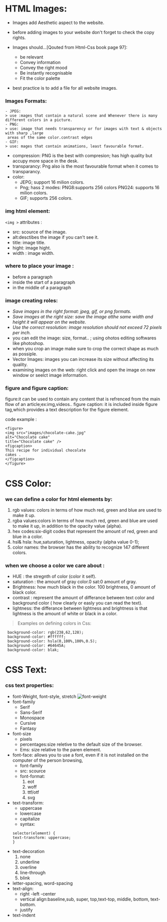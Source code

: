 # HTML Images:
* Images add Aesthetic aspect to the website.
* before adding images to your website don't      forget to check the copy rights.
* Images should...[Qouted from Html-Css book page 97]:    
    * be relevant
    * Convey information
    * Convey the right mood
    * Be instantly recognisable
    * Fit the color palette

* best practice is to add a file for all website images.

### Images Formats:
    - JPEG:
    > use :mages that contain a natural scene and Whenever there is many different colors in a picture.
    - PNG:
    > use: image that needs transparency or for images with text & objects with sharp ,large
     areas of the same color.contrast edges 
    - GIF:
    > use: mages that contain animations, least favourable format.
- compression: PNG is the best with compresion; has high quality but accupy more space in the desk. 
- transparancy: Png also is the most favourable format when it comes to transparancy.
- color: 
    - JEPG; support 16 milion colors.
    - Png; hass 2 modes: PNG8:supports 256 colors PNG24: supports 16 milion colors.
    - GIF; supports 256 colors.


### img html element:

```<img >```
attributes :
- src: scource of the image.
- alt:desctibes the image if you can't see it.
- title: image title.
- hight: image hight.
- width : image width.

### where to place your image :
- before a paragraph
- inside the start of a paragraph
- in the middle of a paragraph

### image creating roles:
- *Save images in the right format: jpeg, gif, or png formats.*
- *Save images at the right size: save the image atthe same width and height it will appear on the website.*
- *Use the correct resolution: image resolution should not exceed 72 pixels per inch.*
- you can edit the image: size, format.. ; using ohotos editing softwares like photoshop.
- when you crop an image make sure to crop the correct shape as much as possiple.
- Vector Images: images you can increase its size without affecting its quality.
- examining images on the web: right click and open the image on new window or seelct image information.

### figure and figure caption:
 figure:it can be used to contain any content that is refrenced from the main flow of an article;ex:img,videos..
 figure caption: it is included inside figure tag,which provides a text description for the figure element.

 code example :
 ``` 
 <figure>
<img src="images/chocolate-cake.jpg"
alt="Chocolate cake"
title="Chocolate cake" />
<figcaption>
This recipe for individual chocolate
cakes .
</figcaption>
</figure> 
```


# CSS Color:
### we can define a color for html elements by:
1. rgb values: colors in terms of how much red, green and blue are used to make it up.
2. rgba values:colors in terms of how much red, green and blue are used to make it up, in addition to the opacity value (alpha).
3. hex codes:six-digit codes that represent the amount of red, green and blue in a color.
4. hsl& hsla: hue,saturation, lightness, opacity (alpha value 0-1);
5. color names: the browser has the ability to recognize 147 different colors.
### when we choose a color we care about :
- HUE : the stregnth of color (color it self).
- saturation : the amount of gray color.0 sat:0 amount of gray.
- Brightness: how much black in the color. 100 brightness, 0 amount of black color.
- contrast : represent the amount of differance between text color and background color ( how clearly or easly you can read the text).
- lightness: the differance between lightness and brightness is that lightness is the amount of white  or black in a color.

> Examples on defining colors in Css:
```
 background-color: rgb(238,62,128);
 background-color: #ffffff;
 background-color: hsla(0,100%,100%,0.5);
 background-color: #64645A; 
 background-color: blak;
 ```

# CSS Text:
### css text properties:
- font-Weight, font-style, stretch
![font-weight](img/font-weights.png)
- font-family
    - Serif
    - Sans-Serif
    - Monospace
    - Cursive
    - Fantasy
- font-size
    - pixels
    - percentages:size reletive to the default size of the browser.
    - Ems: size relative to the paren element.
- font-face: allows you to use a font, even if it is not installed on the computer of the person browsing,
    - font-family
    - src: scource
    - font-format:
        1. eot
        2. woff
        3. ttf/otf
        4. svg
- text-transform:
    - uppercase
    - lowercase
    - capitalize
    - syntax: 
    ``` 
    selector(element) {
    text-transform: uppercase;
    }
    ```
- text-decoration
    1. none
    2. underline
    3. overline
    4. line-through
    5. blink
-  letter-spacing, word-spacing
- text-align: 
    - right
    -left
    -center
    - vertical align:baseline,sub, super, top,text-top, middle, bottom, text-bottom.
    - justify
- text-indent





